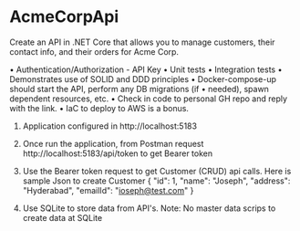 # AcmeCorpApi

Create an API in .NET Core that allows you to manage customers, their contact info, 
and their orders for Acme Corp.

•	Authentication/Authorization - API Key
•	Unit tests
•	Integration tests
•	Demonstrates use of SOLID and DDD principles
•	Docker-compose-up should start the API, perform any DB migrations (if 
•	needed), spawn dependent resources, etc.
•	Check in code to personal GH repo and reply with the link.
•	IaC to deploy to AWS is a bonus. 

1. Application configured in http://localhost:5183
2. Once run the application, from Postman request  http://localhost:5183/api/token to get Bearer token
3. Use the Bearer token request to get Customer (CRUD) api calls. Here is sample Json to create Customer
  {
        "id": 1,
        "name": "Joseph",
        "address": "Hyderabad",
        "emailId": "ioseph@test.com"
    }
 
 4. Use SQLite to store data from API's. Note: No master data scrips to create data at SQLite
 
